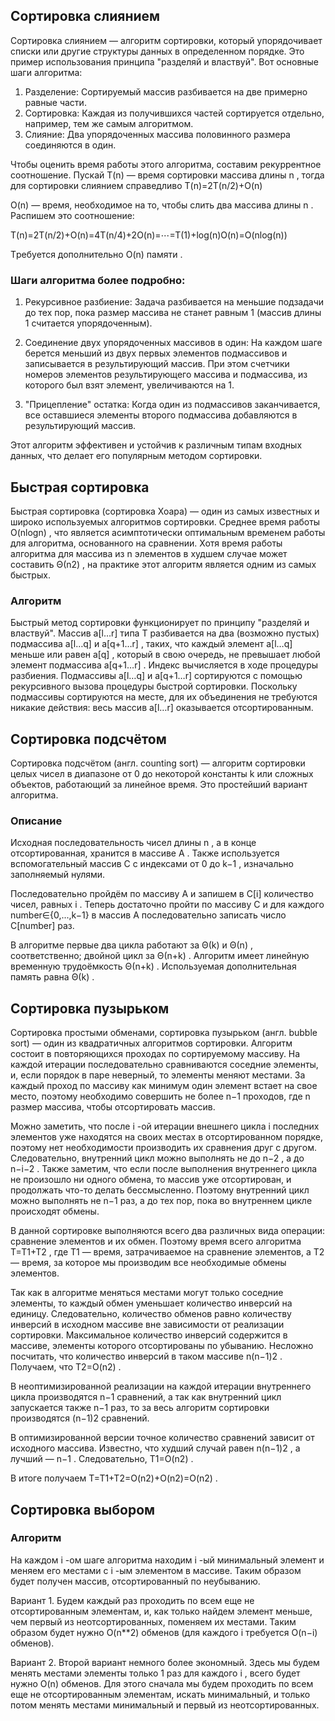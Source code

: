 ## Сортировка слиянием

Сортировка слиянием — алгоритм сортировки, который упорядочивает списки или другие структуры данных в определенном порядке. Это пример использования принципа "разделяй и властвуй". Вот основные шаги алгоритма:

1. Разделение: Сортируемый массив разбивается на две примерно равные части.
2. Сортировка: Каждая из получившихся частей сортируется отдельно, например, тем же самым алгоритмом.
3. Слияние: Два упорядоченных массива половинного размера соединяются в один.

Чтобы оценить время работы этого алгоритма, составим рекуррентное соотношение. Пускай T(n)
 — время сортировки массива длины n
, тогда для сортировки слиянием справедливо T(n)=2T(n/2)+O(n)

O(n)
 — время, необходимое на то, чтобы слить два массива длины n
. Распишем это соотношение:

T(n)=2T(n/2)+O(n)=4T(n/4)+2O(n)=⋯=T(1)+log(n)O(n)=O(nlog(n))

Tребуется дополнительно O(n)
 памяти
.

### Шаги алгоритма более подробно:

1. Рекурсивное разбиение: Задача разбивается на меньшие подзадачи до тех пор, пока размер массива не станет равным 1 (массив длины 1 считается упорядоченным).

2. Соединение двух упорядоченных массивов в один: На каждом шаге берется меньший из двух первых элементов подмассивов и записывается в результирующий массив. При этом счетчики номеров элементов результирующего массива и подмассива, из которого был взят элемент, увеличиваются на 1.

3. "Прицепление" остатка: Когда один из подмассивов заканчивается, все оставшиеся элементы второго подмассива добавляются в результирующий массив.

Этот алгоритм эффективен и устойчив к различным типам входных данных, что делает его популярным методом сортировки.

## Быстрая сортировка
Быстрая сортировка (сортировка Хоара) — один из самых известных и широко используемых алгоритмов сортировки. Среднее время работы O(nlogn)
, что является асимптотически оптимальным временем работы для алгоритма, основанного на сравнении. Хотя время работы алгоритма для массива из n
 элементов в худшем случае может составить Θ(n2)
, на практике этот алгоритм является одним из самых быстрых.
### Алгоритм
Быстрый метод сортировки функционирует по принципу "разделяй и властвуй".
Массив a[l…r]
 типа T
 разбивается на два (возможно пустых) подмассива a[l…q]
 и a[q+1…r]
, таких, что каждый элемент a[l…q]
 меньше или равен a[q]
, который в свою очередь, не превышает любой элемент подмассива a[q+1…r]
. Индекс вычисляется в ходе процедуры разбиения.
Подмассивы a[l…q]
 и a[q+1…r]
 сортируются с помощью рекурсивного вызова процедуры быстрой сортировки.
Поскольку подмассивы сортируются на месте, для их объединения не требуются никакие действия: весь массив a[l…r]
 оказывается отсортированным.
 ## Сортировка подсчётом
 Сортировка подсчётом (англ. counting sort) — алгоритм сортировки целых чисел в диапазоне от 0
 до некоторой константы k
 или сложных объектов, работающий за линейное время.
 Это простейший вариант алгоритма.

### Описание
Исходная последовательность чисел длины n
, а в конце отсортированная, хранится в массиве A
. Также используется вспомогательный массив C
 с индексами от 0
 до k−1
, изначально заполняемый нулями.

Последовательно пройдём по массиву A
 и запишем в C[i]
 количество чисел, равных i
.
Теперь достаточно пройти по массиву C
 и для каждого number∈{0,...,k−1}
 в массив A
 последовательно записать число C[number]
 раз.
 
 В алгоритме первые два цикла работают за Θ(k)
 и Θ(n)
, соответственно; двойной цикл за Θ(n+k)
. Алгоритм имеет линейную временную трудоёмкость Θ(n+k)
. Используемая дополнительная память равна Θ(k)
.
## Сортировка пузырьком
Сортировка простыми обменами, сортировка пузырьком (англ. bubble sort) — один из квадратичных алгоритмов сортировки.
Алгоритм состоит в повторяющихся проходах по сортируемому массиву. На каждой итерации последовательно сравниваются соседние элементы, и, если порядок в паре неверный, то элементы меняют местами. За каждый проход по массиву как минимум один элемент встает на свое место, поэтому необходимо совершить не более n−1
 проходов, где n
 размер массива, чтобы отсортировать массив.

 Можно заметить, что после i
-ой итерации внешнего цикла i
 последних элементов уже находятся на своих местах в отсортированном порядке, поэтому нет необходимости производить их сравнения друг с другом. Следовательно, внутренний цикл можно выполнять не до n−2
, а до n−i−2
.
Также заметим, что если после выполнения внутреннего цикла не произошло ни одного обмена, то массив уже отсортирован, и продолжать что-то делать бессмысленно. Поэтому внутренний цикл можно выполнять не n−1
 раз, а до тех пор, пока во внутреннем цикле происходят обмены.
 
 В данной сортировке выполняются всего два различных вида операции: сравнение элементов и их обмен. Поэтому время всего алгоритма T=T1+T2
, где T1
 — время, затрачиваемое на сравнение элементов, а T2
 — время, за которое мы производим все необходимые обмены элементов.

Так как в алгоритме меняться местами могут только соседние элементы, то каждый обмен уменьшает количество инверсий на единицу. Следовательно, количество обменов равно количеству инверсий в исходном массиве вне зависимости от реализации сортировки. Максимальное количество инверсий содержится в массиве, элементы которого отсортированы по убыванию. Несложно посчитать, что количество инверсий в таком массиве n(n−1)2
. Получаем, что T2=O(n2)
.

В неоптимизированной реализации на каждой итерации внутреннего цикла производятся n−1
 сравнений, а так как внутренний цикл запускается также n−1
 раз, то за весь алгоритм сортировки производятся (n−1)2
 сравнений.

В оптимизированной версии точное количество сравнений зависит от исходного массива. Известно, что худший случай равен n(n−1)2
, а лучший — n−1
. Следовательно, T1=O(n2)
.

В итоге получаем T=T1+T2=O(n2)+O(n2)=O(n2)
.
## Сортировка выбором
### Алгоритм
На каждом i
-ом шаге алгоритма находим i
-ый минимальный элемент и меняем его местами с i
-ым элементом в массиве. Таким образом будет получен массив, отсортированный по неубыванию.

Вариант 1. Будем каждый раз проходить по всем еще не отсортированным элементам, и, как только найдем элемент меньше, чем первый из неотсортированных, поменяем их местами. Таким образом будет нужно O(n**2)
 обменов (для каждого i
 требуется O(n−i)
 обменов).
 
 Вариант 2. Второй вариант немного более экономный. Здесь мы будем менять местами элементы только 1
 раз для каждого i
, всего будет нужно O(n)
 обменов. Для этого сначала мы будем проходить по всем еще не отсортированным элементам, искать минимальный, и только потом менять местами минимальный и первый из неотсортированных.



